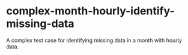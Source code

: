 # complex-month-hourly-identify-missing-data

A complex test case for identifying missing data in a month with hourly data.
